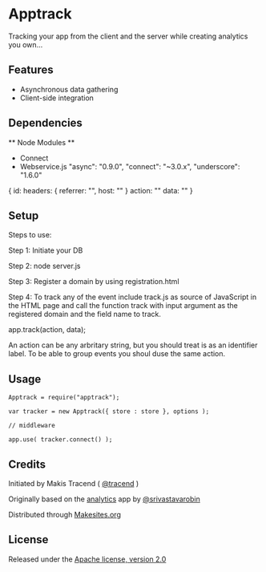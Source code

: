 # Apptrack

Tracking your app from the client and the server while creating analytics you own...


## Features

* Asynchronous data gathering
* Client-side integration

## Dependencies

** Node Modules **
* Connect
* Webservice.js
		"async": "0.9.0",
		"connect": "~3.0.x",
		"underscore": "1.6.0"

{
	id:
	headers: { referrer: "", host: "" }
	action: ""
	data: ""
}
## Setup

Steps to use:

Step 1: Initiate your DB

Step 2: node server.js

Step 3: Register a domain by using registration.html

Step 4: To track any of the event include track.js as source of JavaScript in the HTML page and call the function track with input argument as the registered domain and the field name to track.


app.track(action, data);

An action can be any arbritary string, but you should treat is as an identifier label. To be able to group events you shoul duse the same action.



## Usage

```
Apptrack = require("apptrack");

var tracker = new Apptrack({ store : store }, options );

// middleware

app.use( tracker.connect() );
```


## Credits

Initiated by Makis Tracend ( [@tracend](https://github.com/tracend) )

Originally based on the [analytics](https://github.com/srivastavarobin/analytics) app by [@srivastavarobin](https://github.com/srivastavarobin)

Distributed through [Makesites.org](http://makesites.org)


## License

Released under the [Apache license, version 2.0](http://makesites.org/licenses/APACHE-2.0)
